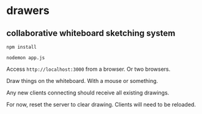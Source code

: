 # drawers

## collaborative whiteboard sketching system

``` npm install ```

``` nodemon app.js ```

Access ``` http://localhost:3000 ``` from a browser.  Or two browsers.

Draw things on the whiteboard.  With a mouse or something.

Any new clients connecting should receive all existing drawings.

For now, reset the server to clear drawing.  Clients will need to be reloaded.
